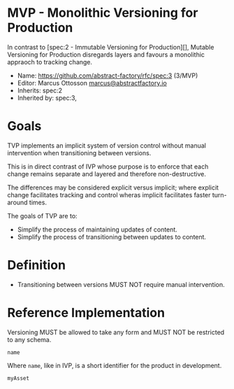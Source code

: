 # MVP - Monolithic Versioning for Production

In contrast to [spec:2 - Immutable Versioning for Production][], Mutable Versioning for Production disregards layers and favours a monolithic appraoch to tracking change.

* Name: https://github.com/abstract-factory/rfc/spec:3 (3/MVP)
* Editor: Marcus Ottosson <marcus@abstractfactory.io>
* Inherits: spec:2
* Inherited by: spec:3, 


# Goals

TVP implements an implicit system of version control without manual intervention when transitioning between versions.

This is in direct contrast of IVP whose purpose is to enforce that each change remains separate and layered and therefore non-destructive.

The differences may be considered explicit versus implicit; where explicit change facilitates tracking and control wheras implicit facilitates faster turn-around times.

The goals of TVP are to:
* Simplify the process of maintaining updates of content.
* Simplify the process of transitioning between updates to content.

# Definition

* Transitioning between versions MUST NOT require manual intervention.

# Reference Implementation

Versioning MUST be allowed to take any form and MUST NOT be restricted to any schema.

`name`

Where `name`, like in IVP, is a short identifier for the product in development.

`myAsset`

[Consensus-Oriented Specification System (COSS)]: http://www.digistan.org/spec:1/COSS
[RFC 2119]: http://tools.ietf.org/html/rfc2119